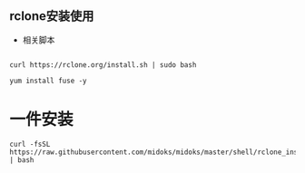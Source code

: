 ## rclone安装使用

- 相关脚本
```

curl https://rclone.org/install.sh | sudo bash

yum install fuse -y
```

# 一件安装

```
curl -fsSL https://raw.githubusercontent.com/midoks/midoks/master/shell/rclone_install.sh | bash
```


